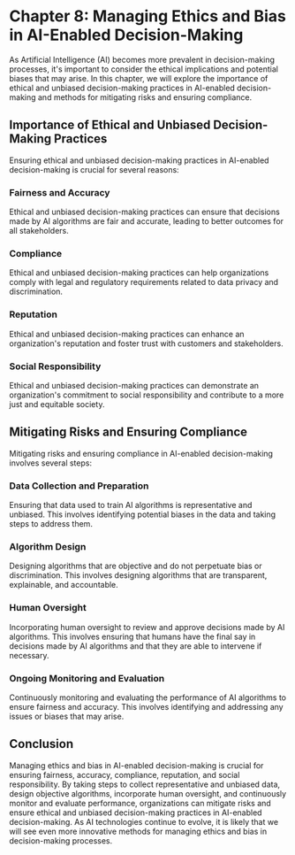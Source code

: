 Chapter 8: Managing Ethics and Bias in AI-Enabled Decision-Making
=================================================================

As Artificial Intelligence (AI) becomes more prevalent in decision-making processes, it's important to consider the ethical implications and potential biases that may arise. In this chapter, we will explore the importance of ethical and unbiased decision-making practices in AI-enabled decision-making and methods for mitigating risks and ensuring compliance.

Importance of Ethical and Unbiased Decision-Making Practices
------------------------------------------------------------

Ensuring ethical and unbiased decision-making practices in AI-enabled decision-making is crucial for several reasons:

### Fairness and Accuracy

Ethical and unbiased decision-making practices can ensure that decisions made by AI algorithms are fair and accurate, leading to better outcomes for all stakeholders.

### Compliance

Ethical and unbiased decision-making practices can help organizations comply with legal and regulatory requirements related to data privacy and discrimination.

### Reputation

Ethical and unbiased decision-making practices can enhance an organization's reputation and foster trust with customers and stakeholders.

### Social Responsibility

Ethical and unbiased decision-making practices can demonstrate an organization's commitment to social responsibility and contribute to a more just and equitable society.

Mitigating Risks and Ensuring Compliance
----------------------------------------

Mitigating risks and ensuring compliance in AI-enabled decision-making involves several steps:

### Data Collection and Preparation

Ensuring that data used to train AI algorithms is representative and unbiased. This involves identifying potential biases in the data and taking steps to address them.

### Algorithm Design

Designing algorithms that are objective and do not perpetuate bias or discrimination. This involves designing algorithms that are transparent, explainable, and accountable.

### Human Oversight

Incorporating human oversight to review and approve decisions made by AI algorithms. This involves ensuring that humans have the final say in decisions made by AI algorithms and that they are able to intervene if necessary.

### Ongoing Monitoring and Evaluation

Continuously monitoring and evaluating the performance of AI algorithms to ensure fairness and accuracy. This involves identifying and addressing any issues or biases that may arise.

Conclusion
----------

Managing ethics and bias in AI-enabled decision-making is crucial for ensuring fairness, accuracy, compliance, reputation, and social responsibility. By taking steps to collect representative and unbiased data, design objective algorithms, incorporate human oversight, and continuously monitor and evaluate performance, organizations can mitigate risks and ensure ethical and unbiased decision-making practices in AI-enabled decision-making. As AI technologies continue to evolve, it is likely that we will see even more innovative methods for managing ethics and bias in decision-making processes.
